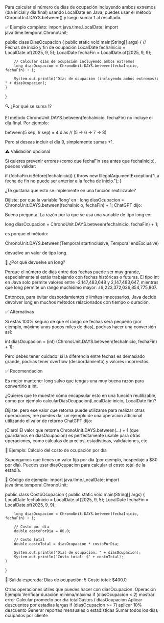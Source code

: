 Para calcular el número de días de ocupación incluyendo ambos extremos (día inicial y día final) usando LocalDate en Java, puedes usar el método ChronoUnit.DAYS.between() y luego sumar 1 al resultado.

✅ Ejemplo completo:
import java.time.LocalDate;
import java.time.temporal.ChronoUnit;

public class DiasOcupacion {
    public static void main(String[] args) {
        // Fechas de inicio y fin de ocupación
        LocalDate fechaInicio = LocalDate.of(2025, 9, 5);
        LocalDate fechaFin = LocalDate.of(2025, 9, 9);

        // Calcular días de ocupación incluyendo ambos extremos
        long diasOcupacion = ChronoUnit.DAYS.between(fechaInicio, fechaFin) + 1;

        System.out.println("Días de ocupación (incluyendo ambos extremos): " + diasOcupacion);
    }
}

🔍 ¿Por qué se suma 1?

El método ChronoUnit.DAYS.between(fechaInicio, fechaFin) no incluye el día final. Por ejemplo:

between(5 sep, 9 sep) = 4 días // (5 → 6 → 7 → 8)


Pero si deseas incluir el día 9, simplemente sumas +1.

⚠️ Validación opcional

Si quieres prevenir errores (como que fechaFin sea antes que fechaInicio), puedes validar:

if (fechaFin.isBefore(fechaInicio)) {
    throw new IllegalArgumentException("La fecha de fin no puede ser anterior a la fecha de inicio.");
}


¿Te gustaría que esto se implemente en una función reutilizable?

Dijiste:
por que la variable 'long'  en : long diasOcupacion = ChronoUnit.DAYS.between(fechaInicio, fechaFin) + 1;
ChatGPT dijo:

Buena pregunta. La razón por la que se usa una variable de tipo long en:

long diasOcupacion = ChronoUnit.DAYS.between(fechaInicio, fechaFin) + 1;


es porque el método:

ChronoUnit.DAYS.between(Temporal startInclusive, Temporal endExclusive)


devuelve un valor de tipo long.

🔎 ¿Por qué devuelve un long?

Porque el número de días entre dos fechas puede ser muy grande, especialmente si estás trabajando con fechas históricas o futuras. El tipo int en Java solo permite valores entre -2,147,483,648 y 2,147,483,647, mientras que long permite un rango muchísimo mayor: ±9,223,372,036,854,775,807.

Entonces, para evitar desbordamientos o límites innecesarios, Java decide devolver long en muchos métodos relacionados con tiempo o duración.

✅ Alternativas

Si estás 100% seguro de que el rango de fechas será pequeño (por ejemplo, máximo unos pocos miles de días), podrías hacer una conversión así:

int diasOcupacion = (int) (ChronoUnit.DAYS.between(fechaInicio, fechaFin) + 1);


Pero debes tener cuidado: si la diferencia entre fechas es demasiado grande, podrías tener overflow (desbordamiento) y valores incorrectos.

✅ Recomendación

Es mejor mantener long salvo que tengas una muy buena razón para convertirlo a int.

¿Quieres que te muestre cómo encapsular esto en una función reutilizable, como por ejemplo calcularDiasOcupacion(LocalDate inicio, LocalDate fin)?

Dijiste:
pero ese valor que retorna puede utilizarse para realizar otras operaciones, me puedes dar un ejemplo de una operacion adicional utilizando el valor de retorno
ChatGPT dijo:

¡Claro! El valor que retorna ChronoUnit.DAYS.between(...) + 1 (que guardamos en diasOcupacion) es perfectamente usable para otras operaciones, como cálculos de precios, estadísticas, validaciones, etc.

🎯 Ejemplo: Cálculo del costo de ocupación por día

Supongamos que tienes un valor fijo por día (por ejemplo, hospedaje a $80 por día). Puedes usar diasOcupacion para calcular el costo total de la estadía.

🧩 Código de ejemplo:
import java.time.LocalDate;
import java.time.temporal.ChronoUnit;

public class CostoOcupacion {
    public static void main(String[] args) {
        LocalDate fechaInicio = LocalDate.of(2025, 9, 5);
        LocalDate fechaFin = LocalDate.of(2025, 9, 9);

        long diasOcupacion = ChronoUnit.DAYS.between(fechaInicio, fechaFin) + 1;

        // Costo por día
        double costoPorDia = 80.0;

        // Costo total
        double costoTotal = diasOcupacion * costoPorDia;

        System.out.println("Días de ocupación: " + diasOcupacion);
        System.out.println("Costo total: $" + costoTotal);
    }
}

🧾 Salida esperada:
Días de ocupación: 5
Costo total: $400.0

Otras operaciones útiles que puedes hacer con diasOcupacion:
Operación   Ejemplo
Verificar duración mínima/máxima    if (diasOcupacion < 2) mostrar error
Calcular promedio por día   totalGastos / diasOcupacion
Aplicar descuentos por estadías largas  if (diasOcupacion >= 7) aplicar 10% descuento
Generar reportes mensuales o estadísticas   Sumar todos los días ocupados por cliente